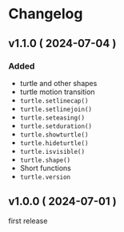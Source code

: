# Changelog

## v1.1.0 ( 2024-07-04 )

### Added 
- turtle and other shapes
- turtle motion transition
- `turtle.setlinecap()`
- `turtle.setlinejoin()`
- `turtle.seteasing()`
- `turtle.setduration()`
- `turtle.showturtle()`
- `turtle.hideturtle()`
- `turtle.isvisible()`
- `turtle.shape()`
- Short functions
- `turtle.version`

## v1.0.0 ( 2024-07-01 )
first release
